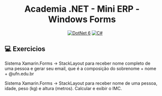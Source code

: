 <h1 align="center">Academia .NET - Mini ERP - Windows Forms</h1>

<p align="center">
  <a <img style="margin: 10px" src="https://cdn.jsdelivr.net/gh/devicons/devicon/icons/xamarin/xamarin-original.svg" height="50"/></a>
  <a href="https://learn.microsoft.com/pt-br/dotnet/"><img alt="DotNet 6" src="https://img.shields.io/badge/.NET-5C2D91?logo=.net&logoColor=white&style=for-the-badge" /></a>
  <a href="https://learn.microsoft.com/pt-br/dotnet/csharp/programming-guide/"><img alt="C#" src="https://img.shields.io/badge/C%23-239120?logo=c-sharp&logoColor=white&style=for-the-badge" /></a>
<a <img src="https://cdn.jsdelivr.net/gh/devicons/devicon/icons/xamarin/xamarin-original.svg" height="50" /></a>  
</p>

## :computer: Exercicios

Sistema Xamarin.Forms -> StackLayout para receber nome completo de uma pessoa e gerar seu
email, que é a composição do sobrenome + nome + @ufn.edu.br

Sistema Xamarin.Forms -> StackLayout para receber nome de uma pessoa, idade, peso (kg)
e altura (metros). Calcular e exibir o IMC.
